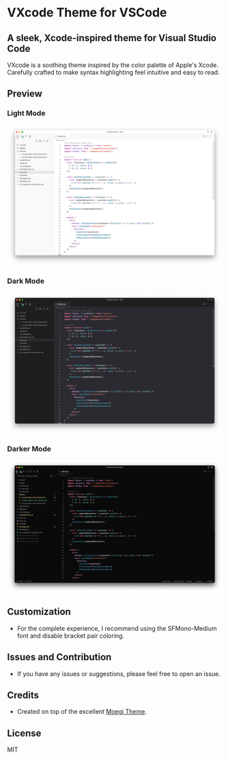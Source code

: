 # VXcode Theme for VSCode

## A sleek, Xcode-inspired theme for Visual Studio Code

VXcode is a soothing theme inspired by the color palette of Apple's Xcode. Carefully crafted to make syntax highlighting feel intuitive and easy to read.

## Preview

### Light Mode

![Light Mode Preview](/images/light.png)

### Dark Mode

![Dark Mode Preview](/images/dark.png)

### Darker Mode

![Dark Mode Preview](/images/darker.png)

## Customization

- For the complete experience, I recommend using the SFMono-Medium font and disable bracket pair coloring.

## Issues and Contribution

- If you have any issues or suggestions, please feel free to open an issue.

## Credits

- Created on top of the excellent [Moegi Theme](https://github.com/moegi-design/vscode-theme).

## License

MIT
